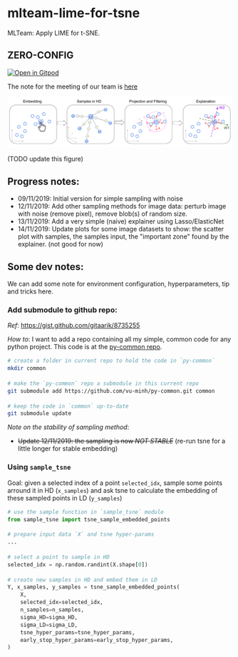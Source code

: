 # mlteam-lime-for-tsne
MLTeam: Apply LIME for t-SNE.


## ZERO-CONFIG

[![Open in Gitpod](https://gitpod.io/button/open-in-gitpod.svg)](https://gitpod.io/#https://github.com/vu-minh/mlteam-lime-for-tsne)


The note for the meeting of our team is [here](meeting_notes.md)

![](LIME+tSNE.png)

(TODO update this figure)


## Progress notes:
+ 09/11/2019: Initial version for simple sampling with noise
+ 12/11/2019: Add other sampling methods for image data: perturb image with noise (remove pixel), remove blob(s) of random size.
+ 13/11/2019: Add a very simple (naive) explainer using Lasso/ElasticNet
+ 14/11/2019: Update plots for some image datasets to show: the scatter plot with samples, the samples input, the "important zone" found by the explainer. (not good for now)


## Some dev notes:
We can add some note for environment configuration, hyperparameters, tip and tricks here.

### Add submodule to github repo:

*Ref*: https://gist.github.com/gitaarik/8735255

*How to*: I want to add a repo containing all my simple, common code for any python project. This code is at the [py-common repo](https://github.com/vu-minh/py-common).

```bash
# create a folder in current repo to hold the code in `py-common`
mkdir common

# make the `py-common` repo a submodule in this current repo
git submodule add https://github.com/vu-minh/py-common.git common

# keep the code in `common` up-to-date
git submodule update
```

*Note on the stability of sampling method*:
+ ~~Update 12/11/2019: the sampling is now *NOT STABLE*~~ (re-run tsne for a little longer for stable embedding)


### Using `sample_tsne`
Goal: given a selected index of a point `selected_idx`, sample some points arround it in HD (`x_samples`) and ask tsne to calculate the embedding of these sampled points in LD (`y_samples`)

```python
# use the sample function in `sample_tsne` module
from sample_tsne import tsne_sample_embedded_points

# prepare input data `X` and tsne hyper-params
...

# select a point to sample in HD
selected_idx = np.random.randint(X.shape[0])

# create new samples in HD and embed them in LD
Y, x_samples, y_samples = tsne_sample_embedded_points(
    X,
    selected_idx=selected_idx,
    n_samples=n_samples,
    sigma_HD=sigma_HD,
    sigma_LD=sigma_LD,
    tsne_hyper_params=tsne_hyper_params,
    early_stop_hyper_params=early_stop_hyper_params,
)
```
